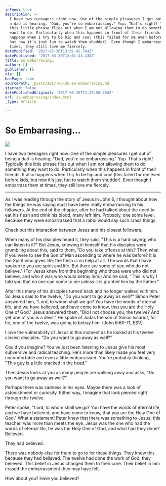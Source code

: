 ```yaml
---
inFeed: true
description: >-
  I have two teenagers right now. One of the simple pleasures I get out of being
  a dad is hearing, "Dad, you're so embarrassing." Yup. That's right! Typically
  this little phrase flies out when I am not allowing them to do something they
  want to do. Particularly when this happens in front of their friends. It also
  happens when I try to be hip and cool (this failed for me even before kids,
  but now it's just fun to watch them shudder). Even though I embarrass them at
  times, they still love me fiercely.
dateModified: '2017-03-30T13:01:42.764Z'
datePublished: '2017-03-30T13:01:43.435Z'
title: So Embarrasing…
author: []
publisher: {}
via: {}
hasPage: true
sourcePath: _posts/2017-03-26-so-embarrasing.md
starred: false
datePublishedOriginal: '2017-03-26T13:25:50.354Z'
url: so-embarrasing/index.html
_type: Article

---
```

# So Embarrasing...
![](https://the-grid-user-content.s3-us-west-2.amazonaws.com/9c6104e0-64db-47af-a8a5-501b2e112c28.jpg)

I have two teenagers right now. One of the simple pleasures I get out of being a dad is hearing, "Dad, you're so embarrassing." Yup. That's right! Typically this little phrase flies out when I am not allowing them to do something they want to do. Particularly when this happens in front of their friends. It also happens when I try to be hip and cool (this failed for me even before kids, but now it's just fun to watch them shudder). Even though I embarrass them at times, they still love me fiercely.

---

As I was reading through the story of Jesus in John 6, I thought about how the things he was saying must have been really embarrassing to his followers. At the end of the chapter, after he had talked about the need to eat his flesh and drink his blood, many left him. Probably, one some level, because they were embarrassed that a rabbi would say such crass things.

Check out this interaction between Jesus and his closest followers,

When many of his disciples heard it, they said, "This is a hard saying; who can listen to it?" But Jesus, knowing in himself that his disciples were grumbling about this, said to them, "Do you take offense at this? Then what if you were to see the Son of Man ascending to where he was before? It is the Spirit who gives life; the flesh is no help at all. The words that I have spoken to you are spirit and life. But there are some of you who do not believe." (For Jesus knew from the beginning who those were who did not believe, and who it was who would betray him.) And he said, "This is why I told you that no one can come to me unless it is granted him by the Father."

After this many of his disciples turned back and no longer walked with him. So Jesus said to the twelve, "Do you want to go away as well?" Simon Peter answered him, "Lord, to whom shall we go? You have the words of eternal life, and we have believed, and have come to know, that you are the Holy One of God." Jesus answered them, "Did I not choose you, the twelve? And yet one of you is a devil." He spoke of Judas the son of Simon Iscariot, for he, one of the twelve, was going to betray him. (John 6:60-71, ESV)

I love the vulnerability of Jesus in this moment as he looked at his twelve closest disciples. "Do you want to go away as well?"

Could you imagine? You've just been listening to Jesus give his most subversive and radical teaching. He's more than likely made you feel very uncomfortable and even a little embarrassed. You're probably thinking, "This guy is a little cracked in the head."

Then Jesus looks at you as many people are walking away and asks, "Do you want to go away as well?"

Perhaps there was sadness in his eyes. Maybe there was a look of astonishment or curiosity. Either way, I imagine that look pierced right through the twelve.

Peter spoke, "Lord, to whom shall we go? You have the words of eternal life, and we have believed, and have come to know, that you are the Holy One of God." What a statement! Peter knew that there was something to Jesus, this teacher, was more than meets the eye. Jesus was the one who had the words of eternal life, he was the Holy One of God, and what had they done? Believed.

They had believed.

There was nobody else for them to go to for these things. They knew this because they had believed. The twelve had done the work of God, they believed. This belief in Jesus changed them to their core. Their belief in him erased the embarrassment they may have felt. 

How about you? Have you believed?